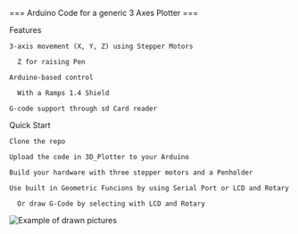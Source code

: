 === Arduino Code for a generic 3 Axes Plotter ===

Features

    3-axis movement (X, Y, Z) using Stepper Motors
    
      Z for raising Pen
      
    Arduino-based control
    
      With a Ramps 1.4 Shield
      
    G-code support through sd Card reader

Quick Start

    Clone the repo
    
    Upload the code in 3D_Plotter to your Arduino
    
    Build your hardware with three stepper motors and a Penholder
    
    Use built in Geometric Funcions by using Serial Port or LCD and Rotary
    
      Or draw G-Code by selecting with LCD and Rotary
      
![Example of drawn pictures](https://media.discordapp.net/attachments/1302339925462487100/1353783830561034281/1742837477316.jpg?ex=684d09b1&is=684bb831&hm=69b536740716524aeab6c1ae874328a3807fa8c9711e7a6ea987d27958cb3a32&=&format=webp&width=1141&height=856)
